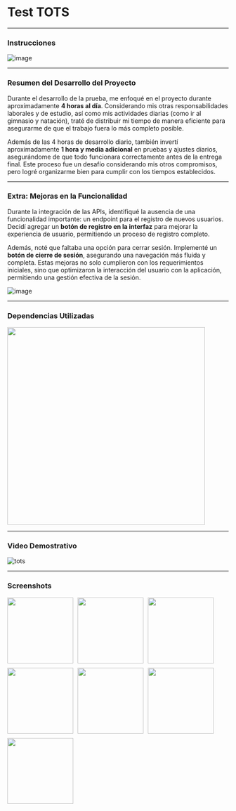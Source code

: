 # **Test TOTS**

---

### **Instrucciones**
![image](https://github.com/user-attachments/assets/a1f93de4-7e53-48dd-b99e-2bd7d56cbee2)

---

### **Resumen del Desarrollo del Proyecto**
Durante el desarrollo de la prueba, me enfoqué en el proyecto durante aproximadamente **4 horas al día**. Considerando mis otras responsabilidades laborales y de estudio, así como mis actividades diarias (como ir al gimnasio y natación), traté de distribuir mi tiempo de manera eficiente para asegurarme de que el trabajo fuera lo más completo posible.

Además de las 4 horas de desarrollo diario, también invertí aproximadamente **1 hora y media adicional** en pruebas y ajustes diarios, asegurándome de que todo funcionara correctamente antes de la entrega final. Este proceso fue un desafío considerando mis otros compromisos, pero logré organizarme bien para cumplir con los tiempos establecidos.

---

### **Extra: Mejoras en la Funcionalidad**
Durante la integración de las APIs, identifiqué la ausencia de una funcionalidad importante: un endpoint para el registro de nuevos usuarios. Decidí agregar un **botón de registro en la interfaz** para mejorar la experiencia de usuario, permitiendo un proceso de registro completo. 

Además, noté que faltaba una opción para cerrar sesión. Implementé un **botón de cierre de sesión**, asegurando una navegación más fluida y completa. Estas mejoras no solo cumplieron con los requerimientos iniciales, sino que optimizaron la interacción del usuario con la aplicación, permitiendo una gestión efectiva de la sesión.

![image](https://github.com/user-attachments/assets/e9645ff3-c086-4250-997c-f2e73bee57e1)

---

### **Dependencias Utilizadas**

<img src="https://github.com/user-attachments/assets/f3e59b2e-4dea-4311-95e5-dda9138ff6e0" width="450" />

---

### **Video Demostrativo**

![tots](https://github.com/user-attachments/assets/430e2a82-2630-4051-9c31-3e1a84a64648)


---

### **Screenshots**

<div style="display: flex; flex-wrap: wrap; gap: 10px;">
  <img src="https://github.com/user-attachments/assets/11fec6f9-b3fc-46ce-bb14-48a315befeef" width="150" />
  <img src="https://github.com/user-attachments/assets/f27c5a6f-bf70-43f5-888b-8bbda7adb1cc" width="150" />
  <img src="https://github.com/user-attachments/assets/714634bb-44c2-4a18-82bf-0c692297f6e7" width="150" />
  <img src="https://github.com/user-attachments/assets/a1ab7858-a9d6-4f96-abe6-9dfae9caf19e" width="150" />
  <img src="https://github.com/user-attachments/assets/6725a4c4-057f-4c14-a601-abdcced8fb80" width="150" />
  <img src="https://github.com/user-attachments/assets/40df5c20-f6e9-4b44-a681-7f134dbd3ec2" width="150" />
  <img src="https://github.com/user-attachments/assets/c094d558-acc0-4cba-af00-e64b1a313178" width="150" />
</div>








